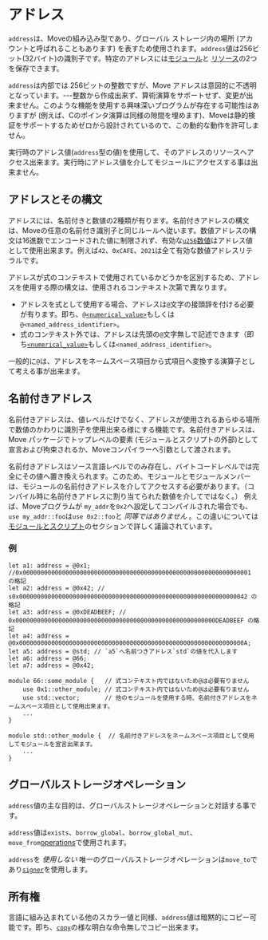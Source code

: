 # アドレス

`address`は、Moveの組み込み型であり、グローバル ストレージ内の場所 (アカウントと呼ばれることもあります) を表すため使用されます。`address`値は256ビット(32バイト)の識別子です。特定のアドレスには[モジュール](./modules-and-scripts.md)と [リソース](./structs-and-resources.md)の2つを保存できます。


`address`は内部では 256ビットの整数ですが、Move アドレスは意図的に不透明となっています。---整数から作成出来ず、算術演算をサポートせず、変更が出来ません。このような機能を使用する興味深いプログラムが存在する可能性はありますが (例えば、Cのポインタ演算は同様の隙間を埋めます)、Moveは静的検証をサポートするためゼロから設計されているので、この動的な動作を許可しません。

実行時のアドレス値(`address`型の値)を使用して、そのアドレスのリソースへアクセス出来ます。実行時にアドレス値を介してモジュールにアクセスする事は出来ません。

## アドレスとその構文

アドレスには、名前付きと数値の2種類が有ります。名前付きアドレスの構文は、Moveの任意の名前付き識別子と同じルールへ従います。数値アドレスの構文は16進数でエンコードされた値に制限されず、有効な[`u256`数値](./integers.md)はアドレス値として使用出来ます。例えば`42`、`0xCAFE`、`2021`は全て有効な数値アドレスリテラルです。

アドレスが式のコンテキストで使用されているかどうかを区別するため、アドレスを使用する際の構文は、使用されるコンテキスト次第で異なります。

- アドレスを式として使用する場合、アドレスは`@`文字の接頭辞を付ける必要が有ります。即ち、[`@<numerical_value>`](./integers.md)もしくは`@<named_address_identifier>`。
- 式のコンテキスト外では、アドレスは先頭の`@`文字無しで記述できます（即ち[`<numerical_value>`](./integers.md)もしくは`<named_address_identifier>`。

一般的に`@`は、アドレスをネームスペース項目から式項目へ変換する演算子として考える事が出来ます。

## 名前付きアドレス

名前付きアドレスは、値レベルだけでなく、アドレスが使用されるあらゆる場所で数値のかわりに識別子を使用出来る様にする機能です。名前付きアドレスは、Move パッケージでトップレベルの要素 (モジュールとスクリプトの外部)として宣言および拘束されるか、Moveコンパイラーへ引数として渡されます。


名前付きアドレスはソース言語レベルでのみ存在し、バイトコードレベルでは完全にその値へ置き換えられます。このため、モジュールとモジュールメンバーは、モジュールの名前付きアドレスを介してアクセスする必要があります。（コンパイル時に名前付きアドレスに割り当てられた数値を介してではなく。）
例えば、Moveプログラムが `my_addr`を`0x2`へ設定してコンパイルされた場合でも、`use my_addr::foo`は`use 0x2::foo`と _同等ではありません_ 。この違いについては[モジュールとスクリプト](./modules-and-scripts.md)のセクションで詳しく議論されています。

### 例

```move
let a1: address = @0x1; //0x0000000000000000000000000000000000000000000000000000000000000001 の略記
let a2: address = @0x42; // s0x0000000000000000000000000000000000000000000000000000000000000042 の略記
let a3: address = @0xDEADBEEF; // 0x00000000000000000000000000000000000000000000000000000000DEADBEEF の略記
let a4: address = @0x000000000000000000000000000000000000000000000000000000000000000A;
let a5: address = @std; // `a5`へ名前つきアドレス`std`の値を代入します
let a6: address = @66;
let a7: address = @0x42;

module 66::some_module {   // 式コンテキスト内ではないため@は必要有りません
    use 0x1::other_module; // 式コンテキスト内ではないため@は必要有りません
    use std::vector;       // 他のモジュールを使用する時、名前付きアドレスをネームスペース項目として使用出来ます。
    ...
}

module std::other_module {  // 名前付きアドレスをネームスペース項目として使用してモジュールを宣言出来ます。
    ...
}
```

## グローバルストレージオペレーション

`address`値の主な目的は、グローバルストレージオペレーションと対話する事です。

`address`値は`exists`、`borrow_global`、`borrow_global_mut`、`move_from`[operations](./global-storage-operators.md)で使用されます。

`address`を _使用しない_ 唯一のグローバルストレージオペレーションは`move_to`であり[`signer`](./signer.md)を使用します。

## 所有権

言語に組み込まれている他のスカラー値と同様、`address`値は暗黙的にコピー可能です。即ち、[`copy`](./variables.md#move-and-copy)の様な明白な命令無しでコピー出来ます。
